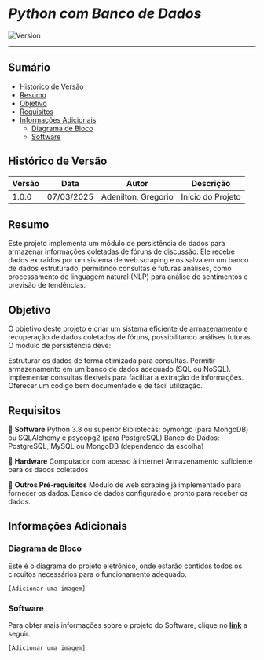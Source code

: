 # _Python com Banco de Dados_

![Version](https://img.shields.io/badge/Version-1.0.0-blue)

---

## Sumário

- [Histórico de Versão](#histórico-de-versão)
- [Resumo](#resumo)
- [Objetivo](#objetivo)
- [Requisitos](#requisitos)
- [Informações Adicionais](#informações-adicionais)
    - [Diagrama de Bloco](#diagrama-de-Bloco)
    - [Software](#software)

## Histórico de Versão

| Versão | Data       | Autor               | Descrição         |
|--------|------------|---------------------|-------------------|
| 1.0.0  | 07/03/2025 | Adenilton, Gregorio | Início do Projeto |

## Resumo
Este projeto implementa um módulo de persistência de dados para armazenar informações coletadas de fóruns de discussão. Ele recebe dados extraídos por um sistema de web scraping e os salva em um banco de dados estruturado, permitindo consultas e futuras análises, como processamento de linguagem natural (NLP) para análise de sentimentos e previsão de tendências.

## Objetivo
O objetivo deste projeto é criar um sistema eficiente de armazenamento e recuperação de dados coletados de fóruns, possibilitando análises futuras. O módulo de persistência deve:

Estruturar os dados de forma otimizada para consultas.
Permitir armazenamento em um banco de dados adequado (SQL ou NoSQL).
Implementar consultas flexíveis para facilitar a extração de informações.
Oferecer um código bem documentado e de fácil utilização.

## Requisitos

🔹 **Software**
Python 3.8 ou superior
Bibliotecas: pymongo (para MongoDB) ou SQLAlchemy e psycopg2 (para PostgreSQL)
Banco de Dados: PostgreSQL, MySQL ou MongoDB (dependendo da escolha)

🔹 **Hardware**
Computador com acesso à internet
Armazenamento suficiente para os dados coletados

🔹 **Outros Pré-requisitos**
Módulo de web scraping já implementado para fornecer os dados.
Banco de dados configurado e pronto para receber os dados.

## Informações Adicionais

### Diagrama de Bloco

Este é o diagrama do projeto eletrônico, onde estarão contidos todos os circuitos necessários para o funcionamento adequado.

`[Adicionar uma imagem]`

### Software

Para obter mais informações sobre o projeto do Software, clique no __[link](https://github.com/AdeniltonR/Python-com-Banco-de-Dados/tree/main/Software/Python)__ a seguir.

`[Adicionar uma imagem]`